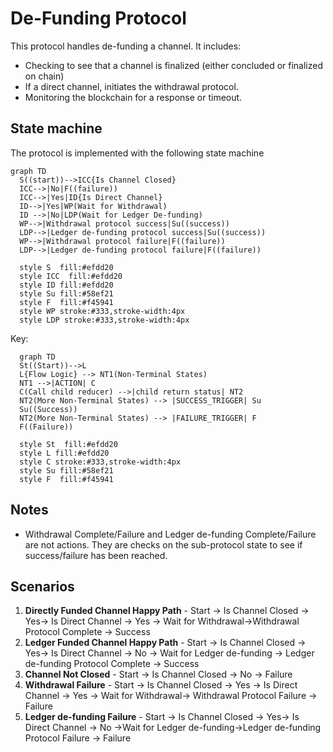 # De-Funding Protocol

This protocol handles de-funding a channel. It includes:

- Checking to see that a channel is finalized (either concluded or finalized on chain)
- If a direct channel, initiates the withdrawal protocol.
- Monitoring the blockchain for a response or timeout.

## State machine

The protocol is implemented with the following state machine

```mermaid
graph TD
  S((start))-->ICC{Is Channel Closed}
  ICC-->|No|F((failure))
  ICC-->|Yes|ID{Is Direct Channel}
  ID-->|Yes|WP(Wait for Withdrawal)
  ID -->|No|LDP(Wait for Ledger De-funding)
  WP-->|Withdrawal protocol success|Su((success))
  LDP-->|Ledger de-funding protocol success|Su((success))
  WP-->|Withdrawal protocol failure|F((failure))
  LDP-->|Ledger de-funding protocol failure|F((failure))

  style S  fill:#efdd20
  style ICC  fill:#efdd20
  style ID fill:#efdd20
  style Su fill:#58ef21
  style F  fill:#f45941
  style WP stroke:#333,stroke-width:4px
  style LDP stroke:#333,stroke-width:4px
```

Key:

```mermaid
  graph TD
  St((Start))-->L
  L{Flow Logic} --> NT1(Non-Terminal States)
  NT1 -->|ACTION| C
  C(Call child reducer) -->|child return status| NT2
  NT2(More Non-Terminal States) --> |SUCCESS_TRIGGER| Su
  Su((Success))
  NT2(More Non-Terminal States) --> |FAILURE_TRIGGER| F
  F((Failure))

  style St  fill:#efdd20
  style L fill:#efdd20
  style C stroke:#333,stroke-width:4px
  style Su fill:#58ef21
  style F  fill:#f45941
```

## Notes

- Withdrawal Complete/Failure and Ledger de-funding Complete/Failure are not actions. They are checks on the sub-protocol state to see if success/failure has been reached.

## Scenarios

1. **Directly Funded Channel Happy Path** - Start -> Is Channel Closed -> Yes-> Is Direct Channel -> Yes -> Wait for Withdrawal->Withdrawal Protocol Complete -> Success
2. **Ledger Funded Channel Happy Path** - Start -> Is Channel Closed -> Yes-> Is Direct Channel -> No -> Wait for Ledger de-funding -> Ledger de-funding Protocol Complete -> Success
3. **Channel Not Closed** - Start -> Is Channel Closed -> No -> Failure
4. **Withdrawal Failure** - Start -> Is Channel Closed -> Yes -> Is Direct Channel -> Yes -> Wait for Withdrawal-> Withdrawal Protocol Failure -> Failure
5. **Ledger de-funding Failure** - Start -> Is Channel Closed -> Yes-> Is Direct Channel -> No ->Wait for Ledger de-funding->Ledger de-funding Protocol Failure -> Failure
